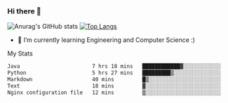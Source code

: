 ### Hi there 👋

![Anurag's GitHub stats](https://github-readme-stats.vercel.app/api?username=MatteoIorio11&show_icons=true&theme=dark) 
[![Top Langs](https://github-readme-stats.vercel.app/api/top-langs/?username=MatteoIorio11&theme=dark)](https://github.com/MatteoIorio11/github-readme-stats)

- 🌱 I’m currently learning Engineering and Computer Science :)

<!--
**MatteoIorio11/MatteoIorio11** is a ✨ _special_ ✨ repository because its `README.md` (this file) appears on your GitHub profile.

Here are some ideas to get you started:

- 🔭 I’m currently working on ...
- 🌱 I’m currently learning ...
- 👯 I’m looking to collaborate on ...
- 🤔 I’m looking for help with ...
- 💬 Ask me about ...
- 📫 How to reach me: ...
- 😄 Pronouns: ...
- ⚡ Fun fact: ...
-->
My Stats
<!--START_SECTION:waka-->

```txt
Java                       7 hrs 18 mins   ████████████▓░░░░░░░░░░░░   50.39 %
Python                     5 hrs 27 mins   █████████▒░░░░░░░░░░░░░░░   37.62 %
Markdown                   40 mins         █▒░░░░░░░░░░░░░░░░░░░░░░░   04.69 %
Text                       18 mins         ▓░░░░░░░░░░░░░░░░░░░░░░░░   02.07 %
Nginx configuration file   12 mins         ▒░░░░░░░░░░░░░░░░░░░░░░░░   01.42 %
```

<!--END_SECTION:waka-->
